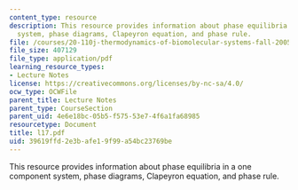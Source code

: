 ```yaml
---
content_type: resource
description: This resource provides information about phase equilibria in a one component
  system, phase diagrams, Clapeyron equation, and phase rule.
file: /courses/20-110j-thermodynamics-of-biomolecular-systems-fall-2005/39619ffd2e3bafe19f99a54bc23769be_l17.pdf
file_size: 407129
file_type: application/pdf
learning_resource_types:
- Lecture Notes
license: https://creativecommons.org/licenses/by-nc-sa/4.0/
ocw_type: OCWFile
parent_title: Lecture Notes
parent_type: CourseSection
parent_uid: 4e6e18bc-05b5-f575-53e7-4f6a1fa68985
resourcetype: Document
title: l17.pdf
uid: 39619ffd-2e3b-afe1-9f99-a54bc23769be
---
```

This resource provides information about phase equilibria in a one component system, phase diagrams, Clapeyron equation, and phase rule.